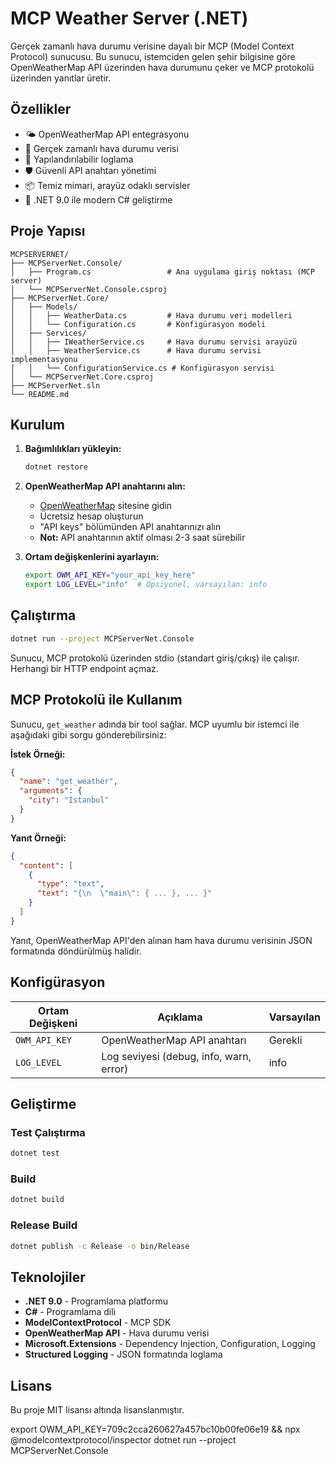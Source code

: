 # MCP Weather Server (.NET)

Gerçek zamanlı hava durumu verisine dayalı bir MCP (Model Context Protocol) sunucusu. Bu sunucu, istemciden gelen şehir bilgisine göre OpenWeatherMap API üzerinden hava durumunu çeker ve MCP protokolü üzerinden yanıtlar üretir.

## Özellikler

- 🌤️ OpenWeatherMap API entegrasyonu
- 🔄 Gerçek zamanlı hava durumu verisi
- 📝 Yapılandırılabilir loglama
- 🛡️ Güvenli API anahtarı yönetimi
- 📦 Temiz mimari, arayüz odaklı servisler
- 🚀 .NET 9.0 ile modern C# geliştirme

## Proje Yapısı

```
MCPSERVERNET/
├── MCPServerNet.Console/
│   ├── Program.cs                 # Ana uygulama giriş noktası (MCP server)
│   └── MCPServerNet.Console.csproj
├── MCPServerNet.Core/
│   ├── Models/
│   │   ├── WeatherData.cs         # Hava durumu veri modelleri
│   │   └── Configuration.cs       # Konfigürasyon modeli
│   ├── Services/
│   │   ├── IWeatherService.cs     # Hava durumu servisi arayüzü
│   │   ├── WeatherService.cs      # Hava durumu servisi implementasyonu
│   │   └── ConfigurationService.cs # Konfigürasyon servisi
│   └── MCPServerNet.Core.csproj
├── MCPServerNet.sln
└── README.md
```

## Kurulum

1. **Bağımlılıkları yükleyin:**
   ```bash
   dotnet restore
   ```

2. **OpenWeatherMap API anahtarını alın:**
   - [OpenWeatherMap](https://openweathermap.org/api) sitesine gidin
   - Ücretsiz hesap oluşturun
   - "API keys" bölümünden API anahtarınızı alın
   - **Not:** API anahtarının aktif olması 2-3 saat sürebilir

3. **Ortam değişkenlerini ayarlayın:**
   ```bash
   export OWM_API_KEY="your_api_key_here"
   export LOG_LEVEL="info"  # Opsiyonel, varsayılan: info
   ```

## Çalıştırma

```bash
dotnet run --project MCPServerNet.Console
```

Sunucu, MCP protokolü üzerinden stdio (standart giriş/çıkış) ile çalışır. Herhangi bir HTTP endpoint açmaz.

## MCP Protokolü ile Kullanım

Sunucu, `get_weather` adında bir tool sağlar. MCP uyumlu bir istemci ile aşağıdaki gibi sorgu gönderebilirsiniz:

**İstek Örneği:**
```json
{
  "name": "get_weather",
  "arguments": {
    "city": "Istanbul"
  }
}
```

**Yanıt Örneği:**
```json
{
  "content": [
    {
      "type": "text",
      "text": "{\n  \"main\": { ... }, ... }"
    }
  ]
}
```

Yanıt, OpenWeatherMap API'den alınan ham hava durumu verisinin JSON formatında döndürülmüş halidir.



## Konfigürasyon

| Ortam Değişkeni | Açıklama | Varsayılan |
|----------------|----------|------------|
| `OWM_API_KEY` | OpenWeatherMap API anahtarı | Gerekli |
| `LOG_LEVEL` | Log seviyesi (debug, info, warn, error) | info |

## Geliştirme

### Test Çalıştırma
```bash
dotnet test
```

### Build
```bash
dotnet build
```

### Release Build
```bash
dotnet publish -c Release -o bin/Release
```

## Teknolojiler

- **.NET 9.0** - Programlama platformu
- **C#** - Programlama dili
- **ModelContextProtocol** - MCP SDK
- **OpenWeatherMap API** - Hava durumu verisi
- **Microsoft.Extensions** - Dependency Injection, Configuration, Logging
- **Structured Logging** - JSON formatında loglama

## Lisans

Bu proje MIT lisansı altında lisanslanmıştır. 

export OWM_API_KEY=709c2cca260627a457bc10b00fe06e19 && npx @modelcontextprotocol/inspector dotnet run --project MCPServerNet.Console